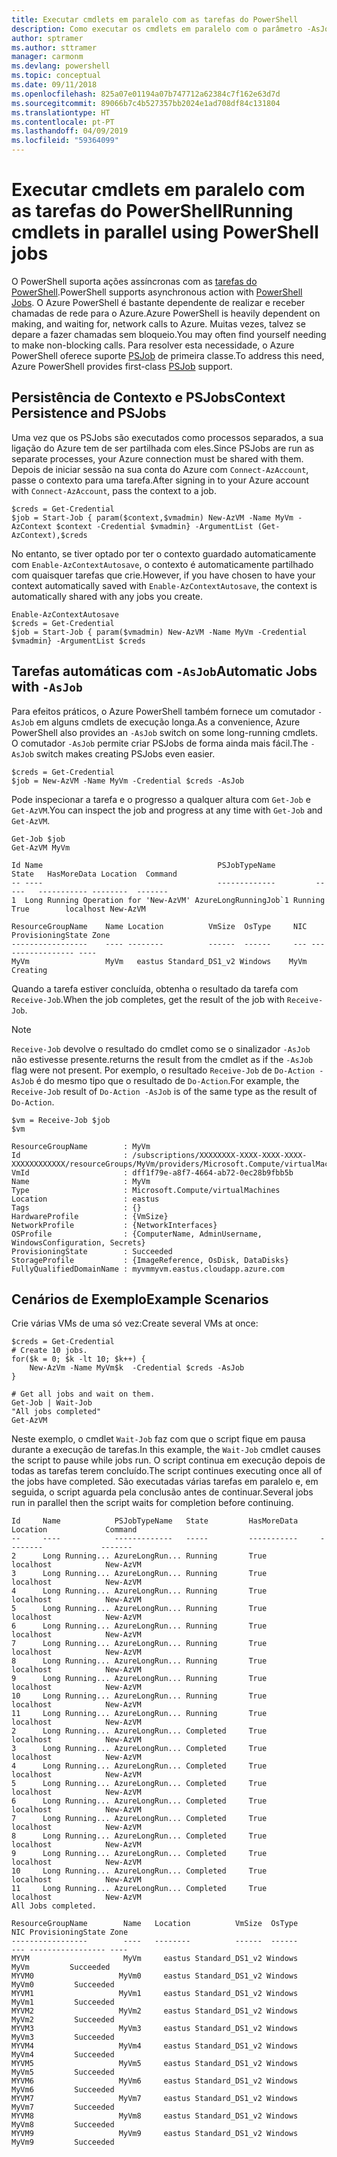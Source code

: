 ```yaml
---
title: Executar cmdlets em paralelo com as tarefas do PowerShell
description: Como executar os cmdlets em paralelo com o parâmetro -AsJob.
author: sptramer
ms.author: sttramer
manager: carmonm
ms.devlang: powershell
ms.topic: conceptual
ms.date: 09/11/2018
ms.openlocfilehash: 825a07e01194a07b747712a62384c7f162e63d7d
ms.sourcegitcommit: 89066b7c4b527357bb2024e1ad708df84c131804
ms.translationtype: HT
ms.contentlocale: pt-PT
ms.lasthandoff: 04/09/2019
ms.locfileid: "59364099"
---
```

# <a name="running-cmdlets-in-parallel-using-powershell-jobs"></a><span data-ttu-id="a728f-103">Executar cmdlets em paralelo com as tarefas do PowerShell</span><span class="sxs-lookup"><span data-stu-id="a728f-103">Running cmdlets in parallel using PowerShell jobs</span></span>

<span data-ttu-id="a728f-104">O PowerShell suporta ações assíncronas com as [tarefas do PowerShell](/powershell/module/microsoft.powershell.core/about/about_jobs).</span><span class="sxs-lookup"><span data-stu-id="a728f-104">PowerShell supports asynchronous action with [PowerShell Jobs](/powershell/module/microsoft.powershell.core/about/about_jobs).</span></span>
<span data-ttu-id="a728f-105">O Azure PowerShell é bastante dependente de realizar e receber chamadas de rede para o Azure.</span><span class="sxs-lookup"><span data-stu-id="a728f-105">Azure PowerShell is heavily dependent on making, and waiting for, network calls to Azure.</span></span> <span data-ttu-id="a728f-106">Muitas vezes, talvez se depare a fazer chamadas sem bloqueio.</span><span class="sxs-lookup"><span data-stu-id="a728f-106">You may often find yourself needing to make non-blocking calls.</span></span> <span data-ttu-id="a728f-107">Para resolver esta necessidade, o Azure PowerShell oferece suporte [PSJob](/powershell/module/microsoft.powershell.core/about/about_jobs) de primeira classe.</span><span class="sxs-lookup"><span data-stu-id="a728f-107">To address this need, Azure PowerShell provides first-class [PSJob](/powershell/module/microsoft.powershell.core/about/about_jobs) support.</span></span>

## <a name="context-persistence-and-psjobs"></a><span data-ttu-id="a728f-108">Persistência de Contexto e PSJobs</span><span class="sxs-lookup"><span data-stu-id="a728f-108">Context Persistence and PSJobs</span></span>

<span data-ttu-id="a728f-109">Uma vez que os PSJobs são executados como processos separados, a sua ligação do Azure tem de ser partilhada com eles.</span><span class="sxs-lookup"><span data-stu-id="a728f-109">Since PSJobs are run as separate processes, your Azure connection must be shared with them.</span></span> <span data-ttu-id="a728f-110">Depois de iniciar sessão na sua conta do Azure com `Connect-AzAccount`, passe o contexto para uma tarefa.</span><span class="sxs-lookup"><span data-stu-id="a728f-110">After signing in to your Azure account with `Connect-AzAccount`, pass the context to a job.</span></span>

```azurepowershell-interactive
$creds = Get-Credential
$job = Start-Job { param($context,$vmadmin) New-AzVM -Name MyVm -AzContext $context -Credential $vmadmin} -ArgumentList (Get-AzContext),$creds
```

<span data-ttu-id="a728f-111">No entanto, se tiver optado por ter o contexto guardado automaticamente com `Enable-AzContextAutosave`, o contexto é automaticamente partilhado com quaisquer tarefas que crie.</span><span class="sxs-lookup"><span data-stu-id="a728f-111">However, if you have chosen to have your context automatically saved with `Enable-AzContextAutosave`, the context is automatically shared with any jobs you create.</span></span>

```azurepowershell-interactive
Enable-AzContextAutosave
$creds = Get-Credential
$job = Start-Job { param($vmadmin) New-AzVM -Name MyVm -Credential $vmadmin} -ArgumentList $creds
```

## <a name="automatic-jobs-with--asjob"></a><span data-ttu-id="a728f-112">Tarefas automáticas com `-AsJob`</span><span class="sxs-lookup"><span data-stu-id="a728f-112">Automatic Jobs with `-AsJob`</span></span>

<span data-ttu-id="a728f-113">Para efeitos práticos, o Azure PowerShell também fornece um comutador `-AsJob` em alguns cmdlets de execução longa.</span><span class="sxs-lookup"><span data-stu-id="a728f-113">As a convenience, Azure PowerShell also provides an `-AsJob` switch on some long-running cmdlets.</span></span>
<span data-ttu-id="a728f-114">O comutador `-AsJob` permite criar PSJobs de forma ainda mais fácil.</span><span class="sxs-lookup"><span data-stu-id="a728f-114">The `-AsJob` switch makes creating PSJobs even easier.</span></span>

```azurepowershell-interactive
$creds = Get-Credential
$job = New-AzVM -Name MyVm -Credential $creds -AsJob
```

<span data-ttu-id="a728f-115">Pode inspecionar a tarefa e o progresso a qualquer altura com `Get-Job` e `Get-AzVM`.</span><span class="sxs-lookup"><span data-stu-id="a728f-115">You can inspect the job and progress at any time with `Get-Job` and `Get-AzVM`.</span></span>

```azurepowershell-interactive
Get-Job $job
Get-AzVM MyVm
```

```output
Id Name                                       PSJobTypeName         State   HasMoreData Location  Command
-- ----                                       -------------         -----   ----------- --------  -------
1  Long Running Operation for 'New-AzVM' AzureLongRunningJob`1 Running True        localhost New-AzVM

ResourceGroupName    Name Location          VmSize  OsType     NIC ProvisioningState Zone
-----------------    ---- --------          ------  ------     --- ----------------- ----
MyVm                 MyVm   eastus Standard_DS1_v2 Windows    MyVm          Creating
```

<span data-ttu-id="a728f-116">Quando a tarefa estiver concluída, obtenha o resultado da tarefa com `Receive-Job`.</span><span class="sxs-lookup"><span data-stu-id="a728f-116">When the job completes, get the result of the job with `Receive-Job`.</span></span>

> [!NOTE]
> `Receive-Job` <span data-ttu-id="a728f-117">devolve o resultado do cmdlet como se o sinalizador `-AsJob` não estivesse presente.</span><span class="sxs-lookup"><span data-stu-id="a728f-117">returns the result from the cmdlet as if the `-AsJob` flag were not present.</span></span>
> <span data-ttu-id="a728f-118">Por exemplo, o resultado `Receive-Job` de `Do-Action -AsJob` é do mesmo tipo que o resultado de `Do-Action`.</span><span class="sxs-lookup"><span data-stu-id="a728f-118">For example, the `Receive-Job` result of `Do-Action -AsJob` is of the same type as the result of `Do-Action`.</span></span>

```azurepowershell-interactive
$vm = Receive-Job $job
$vm
```

```output
ResourceGroupName        : MyVm
Id                       : /subscriptions/XXXXXXXX-XXXX-XXXX-XXXX-XXXXXXXXXXXX/resourceGroups/MyVm/providers/Microsoft.Compute/virtualMachines/MyVm
VmId                     : dff1f79e-a8f7-4664-ab72-0ec28b9fbb5b
Name                     : MyVm
Type                     : Microsoft.Compute/virtualMachines
Location                 : eastus
Tags                     : {}
HardwareProfile          : {VmSize}
NetworkProfile           : {NetworkInterfaces}
OSProfile                : {ComputerName, AdminUsername, WindowsConfiguration, Secrets}
ProvisioningState        : Succeeded
StorageProfile           : {ImageReference, OsDisk, DataDisks}
FullyQualifiedDomainName : myvmmyvm.eastus.cloudapp.azure.com
```

## <a name="example-scenarios"></a><span data-ttu-id="a728f-119">Cenários de Exemplo</span><span class="sxs-lookup"><span data-stu-id="a728f-119">Example Scenarios</span></span>

<span data-ttu-id="a728f-120">Crie várias VMs de uma só vez:</span><span class="sxs-lookup"><span data-stu-id="a728f-120">Create several VMs at once:</span></span>

```azurepowershell-interactive
$creds = Get-Credential
# Create 10 jobs.
for($k = 0; $k -lt 10; $k++) {
    New-AzVm -Name MyVm$k  -Credential $creds -AsJob
}

# Get all jobs and wait on them.
Get-Job | Wait-Job
"All jobs completed"
Get-AzVM
```

<span data-ttu-id="a728f-121">Neste exemplo, o cmdlet `Wait-Job` faz com que o script fique em pausa durante a execução de tarefas.</span><span class="sxs-lookup"><span data-stu-id="a728f-121">In this example, the `Wait-Job` cmdlet causes the script to pause while jobs run.</span></span> <span data-ttu-id="a728f-122">O script continua em execução depois de todas as tarefas terem concluído.</span><span class="sxs-lookup"><span data-stu-id="a728f-122">The script continues executing once all of the jobs have completed.</span></span> <span data-ttu-id="a728f-123">São executadas várias tarefas em paralelo e, em seguida, o script aguarda pela conclusão antes de continuar.</span><span class="sxs-lookup"><span data-stu-id="a728f-123">Several jobs run in parallel then the script waits for completion before continuing.</span></span>

```output
Id     Name            PSJobTypeName   State         HasMoreData     Location             Command
--     ----            -------------   -----         -----------     --------             -------
2      Long Running... AzureLongRun... Running       True            localhost            New-AzVM
3      Long Running... AzureLongRun... Running       True            localhost            New-AzVM
4      Long Running... AzureLongRun... Running       True            localhost            New-AzVM
5      Long Running... AzureLongRun... Running       True            localhost            New-AzVM
6      Long Running... AzureLongRun... Running       True            localhost            New-AzVM
7      Long Running... AzureLongRun... Running       True            localhost            New-AzVM
8      Long Running... AzureLongRun... Running       True            localhost            New-AzVM
9      Long Running... AzureLongRun... Running       True            localhost            New-AzVM
10     Long Running... AzureLongRun... Running       True            localhost            New-AzVM
11     Long Running... AzureLongRun... Running       True            localhost            New-AzVM
2      Long Running... AzureLongRun... Completed     True            localhost            New-AzVM
3      Long Running... AzureLongRun... Completed     True            localhost            New-AzVM
4      Long Running... AzureLongRun... Completed     True            localhost            New-AzVM
5      Long Running... AzureLongRun... Completed     True            localhost            New-AzVM
6      Long Running... AzureLongRun... Completed     True            localhost            New-AzVM
7      Long Running... AzureLongRun... Completed     True            localhost            New-AzVM
8      Long Running... AzureLongRun... Completed     True            localhost            New-AzVM
9      Long Running... AzureLongRun... Completed     True            localhost            New-AzVM
10     Long Running... AzureLongRun... Completed     True            localhost            New-AzVM
11     Long Running... AzureLongRun... Completed     True            localhost            New-AzVM
All Jobs completed.

ResourceGroupName        Name   Location          VmSize  OsType           NIC ProvisioningState Zone
-----------------        ----   --------          ------  ------           --- ----------------- ----
MYVM                     MyVm     eastus Standard_DS1_v2 Windows          MyVm         Succeeded
MYVM0                   MyVm0     eastus Standard_DS1_v2 Windows         MyVm0         Succeeded
MYVM1                   MyVm1     eastus Standard_DS1_v2 Windows         MyVm1         Succeeded
MYVM2                   MyVm2     eastus Standard_DS1_v2 Windows         MyVm2         Succeeded
MYVM3                   MyVm3     eastus Standard_DS1_v2 Windows         MyVm3         Succeeded
MYVM4                   MyVm4     eastus Standard_DS1_v2 Windows         MyVm4         Succeeded
MYVM5                   MyVm5     eastus Standard_DS1_v2 Windows         MyVm5         Succeeded
MYVM6                   MyVm6     eastus Standard_DS1_v2 Windows         MyVm6         Succeeded
MYVM7                   MyVm7     eastus Standard_DS1_v2 Windows         MyVm7         Succeeded
MYVM8                   MyVm8     eastus Standard_DS1_v2 Windows         MyVm8         Succeeded
MYVM9                   MyVm9     eastus Standard_DS1_v2 Windows         MyVm9         Succeeded
```
